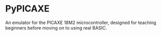 # PyPICAXE
An emulator for the PICAXE 18M2 microcontroller, designed for teaching beginners before moving on to using real BASIC.
